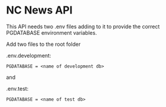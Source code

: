 # NC News API

This API needs two .env files adding to it to provide the correct PGDATABASE environment variables.

Add two files to the root folder 

.env.development:

```
PGDATABASE = <name of development db>
```

and

.env.test:

```
PGDATABASE = <name of test db>
```